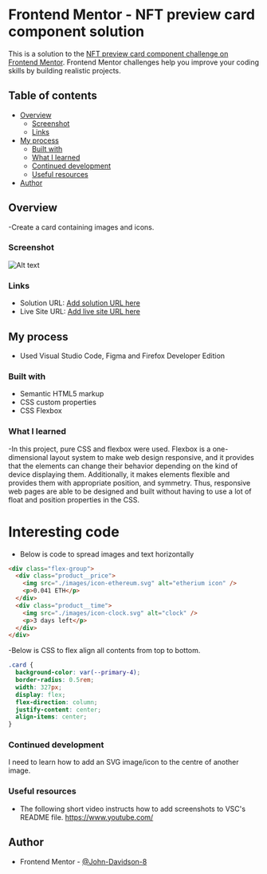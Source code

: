 # Frontend Mentor - NFT preview card component solution

This is a solution to the [NFT preview card component challenge on Frontend Mentor](https://www.frontendmentor.io/challenges/nft-preview-card-component-SbdUL_w0U). Frontend Mentor challenges help you improve your coding skills by building realistic projects.

## Table of contents

- [Overview](#overview)
  - [Screenshot](#screenshot)
  - [Links](#links)
- [My process](#my-process)
  - [Built with](#built-with)
  - [What I learned](#what-i-learned)
  - [Continued development](#continued-development)
  - [Useful resources](#useful-resources)
- [Author](#author)

## Overview

-Create a card containing images and icons.

### Screenshot

![![Alt text](design/fem-nft-card.png)](./screenshot.jpg)

### Links

- Solution URL: [Add solution URL here](https://your-solution-url.com)
- Live Site URL: [Add live site URL here](https://your-live-site-url.com)

## My process

- Used Visual Studio Code, Figma and Firefox Developer Edition

### Built with

- Semantic HTML5 markup
- CSS custom properties
- CSS Flexbox

### What I learned

-In this project, pure CSS and flexbox were used. Flexbox is a one-dimensional layout system to make web design responsive, and it provides that the elements can change their behavior depending on the kind of device displaying them. Additionally, it makes elements flexible and provides them with appropriate position, and symmetry. Thus, responsive web pages are able to be designed and built without having to use a lot of float and position properties in the CSS.

# Interesting code

- Below is code to spread images and text horizontally

```html
<div class="flex-group">
  <div class="product__price">
    <img src="./images/icon-ethereum.svg" alt="etherium icon" />
    <p>0.041 ETH</p>
  </div>
  <div class="product__time">
    <img src="./images/icon-clock.svg" alt="clock" />
    <p>3 days left</p>
  </div>
</div>
```

-Below is CSS to flex align all contents from top to bottom.

```css
.card {
  background-color: var(--primary-4);
  border-radius: 0.5rem;
  width: 327px;
  display: flex;
  flex-direction: column;
  justify-content: center;
  align-items: center;
}
```

### Continued development

I need to learn how to add an SVG image/icon to the centre of another image.

### Useful resources

- The following short video instructs how to add screenshots to VSC's README file. https://www.youtube.com/

## Author

- Frontend Mentor - [@John-Davidson-8](https://www.frontendmentor.io/profile/John-Davidson-8)
